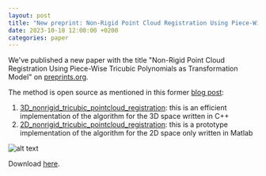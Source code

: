 ```yaml
---
layout: post
title: "New preprint: Non-Rigid Point Cloud Registration Using Piece-Wise Tricubic Polynomials as Transformation Model"
date: 2023-10-18 12:00:00 +0200
categories: paper
---
```


We've published a new paper with the title "Non-Rigid Point Cloud Registration Using Piece-Wise Tricubic Polynomials as Transformation Model" on [preprints.org](https://www.preprints.org/manuscript/202310.1120/v1).

The method is open source as mentioned in this former [blog post](https://pglira.github.io/github/code/2023/10/11/new-open-source-non-rigid-registration-method.html):
1. [3D_nonrigid_tricubic_pointcloud_registration](https://github.com/AIT-Assistive-Autonomous-Systems/3D_nonrigid_tricubic_pointcloud_registration): this is an efficient implementation of the algorithm for the 3D space written in C++
2. [2D_nonrigid_tricubic_pointcloud_registration](https://github.com/AIT-Assistive-Autonomous-Systems/2D_nonrigid_tricubic_pointcloud_registration): this is a prototype implementation of the algorithm for the 2D space only written in Matlab

![alt text](/assets/images/2023-10-18-new-preprint.png)

Download [here](https://www.preprints.org/manuscript/202310.1120/v1).